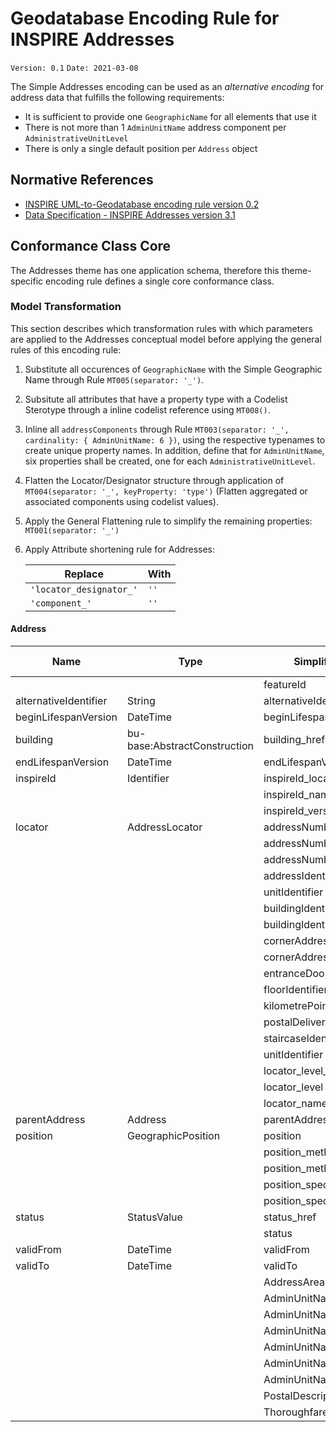 # Geodatabase Encoding Rule for INSPIRE Addresses

`Version: 0.1`
`Date: 2021-03-08`

The Simple Addresses encoding can be used as an *alternative encoding* for address data that fulfills the following requirements:

* It is sufficient to provide one `GeographicName` for all elements that use it 
* There is not more than 1 `AdminUnitName` address component per `AdministrativeUnitLevel`
* There is only a single default position per `Address` object

## Normative References

* [INSPIRE UML-to-Geodatabase encoding rule version 0.2](GeodatabaseEncoding.md)
* [Data Specification - INSPIRE Addresses version 3.1](https://inspire.ec.europa.eu/Themes/79/2892)

## Conformance Class Core

The Addresses theme has one application schema, therefore this theme-specific encoding rule defines a single core conformance class.

### Model Transformation

This section describes which transformation rules with which parameters are applied to the Addresses conceptual model before applying the general rules of this encoding rule:
 
1. Substitute all occurences of `GeographicName` with the Simple Geographic Name through Rule `MT005(separator: '_')`.  
2. Subsitute all attributes that have a property type with a Codelist Sterotype through a inline codelist reference using `MT008()`. 
3. Inline all `addressComponents` through Rule `MT003(separator: '_', cardinality: { AdminUnitName: 6 })`, using the respective typenames to create unique property names. In addition, define that for `AdminUnitName`, six properties shall be created, one for each `AdministrativeUnitLevel`.
4. Flatten the Locator/Designator structure through application of `MT004(separator: '_', keyProperty: 'type')` (Flatten aggregated or associated components using codelist values). 
5. Apply the General Flattening rule to simplify the remaining properties: `MT001(separator: '_')` 
6. Apply Attribute shortening rule for Addresses:

    |Replace|With|
    |----|----|
    |`'locator_designator_'`|`'' `|
    |`'component_'`|`'' `|





#### Address

|Name|Type|Simplified Name|GDB Type|
|------|------|------|------|
|||featureId|Long|
|alternativeIdentifier|String|alternativeIdentifier|Text|
|beginLifespanVersion|DateTime|beginLifespanVersion|Date|
|building|bu-base:AbstractConstruction|building_href|Text|
|endLifespanVersion|DateTime|endLifespanVersion|Date|
|inspireId|Identifier|inspireId_localId|Text|
|||inspireId_namespace|Text|
|||inspireId_versionId|Text|
|locator|AddressLocator|addressNumber|Text|
|||addressNumberExtension|Text|
|||addressNumber2ndExtension|Text|
|||addressIdentifierGeneral|Text|
|||unitIdentifier|Text|
|||buildingIdentifier|Text|
|||buildingIdentifierPrefix|Text|
|||cornerAddress1stIdentifier|Text|
|||cornerAddress2ndIdentifier|Text|
|||entranceDoorIdentifier|Text|
|||floorIdentifier|Text|
|||kilometrePoint|Text|
|||postalDeliveryIdentifier|Text|
|||staircaseIdentifier|Text|
|||unitIdentifier|Text|
|||locator_level_href|Text|
|||locator_level|Text|
|||locator_name|Text|
|parentAddress|Address|parentAddress|Text|
|position|GeographicPosition|position|Geometry|
|||position_method_href|Text|
|||position_method|Text|
|||position_specification_href|Text|
|||position_specification|Text|
|status|StatusValue|status_href|Text|
|||status|Text|
|validFrom|DateTime|validFrom|Date|
|validTo|DateTime|validTo|Date|
|||AddressAreaName|Text|
|||AdminUnitName_1stLevel|Text|
|||AdminUnitName_2ndLevel|Text|
|||AdminUnitName_3rdLevel|Text|
|||AdminUnitName_4thLevel|Text|
|||AdminUnitName_5thLevel|Text|
|||AdminUnitName_6thLevel|Text|
|||PostalDescriptor|Text|
|||ThoroughfareName|Text|
